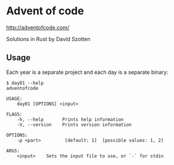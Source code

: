 # Advent of code

<http://adventofcode.com/>

Solutions in Rust by David Szotten

## Usage

Each year is a separate project and each day is a separate binary:

```
$ day01 --help
adventofcode

USAGE:
    day01 [OPTIONS] <input>

FLAGS:
    -h, --help       Prints help information
    -V, --version    Prints version information

OPTIONS:
    -p <part>         [default: 1]  [possible values: 1, 2]

ARGS:
    <input>    Sets the input file to use, or `-` for stdin
```
